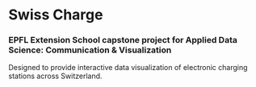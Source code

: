# Swiss Charge 
### EPFL Extension School capstone project for Applied Data Science: Communication & Visualization

Designed to provide interactive data visualization of electronic charging stations across Switzerland.
